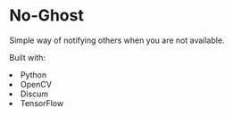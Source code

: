 # No-Ghost

Simple way of notifying others when you are not available.

Built with:

<li> Python
<li> OpenCV
<li> Discum
<li> TensorFlow
